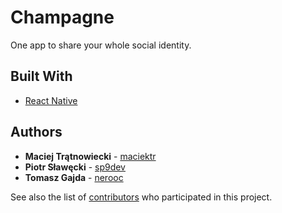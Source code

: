 # Champagne
One app to share your whole social identity.

## Built With

* [React Native](https://facebook.github.io/react-native/)

## Authors

* **Maciej Trątnowiecki** - [maciektr](https://github.com/maciektr)
* **Piotr Sławęcki** - [sp9dev](https://github.com/sp9dev)
* **Tomasz Gajda** - [nerooc](https://github.com/nerooc)

See also the list of [contributors](https://github.com/Champagne-socialhub/Champagne/contributors) who participated in this project.
